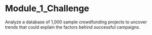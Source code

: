 # Module_1_Challenge
Analyze a database of 1,000 sample crowdfunding projects to uncover trends that could explain the factors behind successful campaigns.
